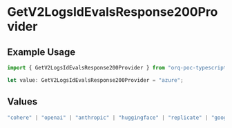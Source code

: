 # GetV2LogsIdEvalsResponse200Provider

## Example Usage

```typescript
import { GetV2LogsIdEvalsResponse200Provider } from "orq-poc-typescript-multi-env-version/models/operations";

let value: GetV2LogsIdEvalsResponse200Provider = "azure";
```

## Values

```typescript
"cohere" | "openai" | "anthropic" | "huggingface" | "replicate" | "google" | "google-ai" | "azure" | "aws" | "anyscale" | "perplexity" | "groq" | "fal" | "leonardoai" | "nvidia"
```